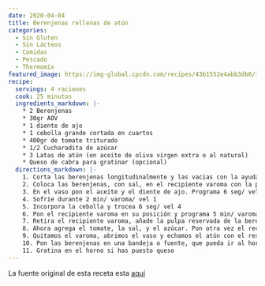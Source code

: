 ```yaml
---
date: 2020-04-04
title: Berenjenas rellenas de atún
categories:
  - Sin Gluten
  - Sin Lácteos
  - Comidas
  - Pescado
  - Thermomix
featured_image: https://img-global.cpcdn.com/recipes/43b1552e4abb3db0/1502x1064cq70/berenjenas-rellenas-de-atun-thermomix-foto-principal.jpg
recipe:
  servings: 4 raciones
  cook: 25 minutos
  ingredients_markdown: |-
    * 2 Berenjenas
    * 30gr AOV
    * 1 diente de ajo
    * 1 cebolla grande cortada en cuartos
    * 400gr de tomate triturado
    * 1/2 Cucharadita de azúcar
    * 3 Latas de atún (en aceite de oliva virgen extra o al natural)
    * Queso de cabra para gratinar (opcional)
  directions_markdown: |-
    1. Corta las berenjenas longitudinalmente y las vacias con la ayuda de un cuchillo bien afilado o una cuchara, con cuidado de no romper la piel. Reserva la pulpa extraída
    2. Coloca las berenjenas, con sal, en el recipiente varoma con la piel hacía arriba. Tapa y reserva
    3. En el vaso pon el aceite y el diente de ajo. Programa 6 seg/ vel 4
    4. Sofríe durante 2 min/ varoma/ vel 1
    5. Incorpora la cebolla y trocea 6 seg/ vel 4
    6. Pon el recipiente varoma en su posición y programa 5 min/ varoma/ vel 1
    7. Retira el recipiente varoma, añade la pulpa reservada de la berenjena al vaso y tritura 3 seg/ vel 4
    8. Ahora agrega el tomate, la sal, y el azúcar. Pon otra vez el recipiente varoma en su sitio y programa 12 min/ varoma/ vel 1
    9. Quitamos el varoma, abrimos el vaso y echamos el atún con el resto de los ingredientes del vaso. Mezclamos 4 seg/ vel 3
    10. Pon las berenjenas en una bandeja o fuente, que pueda ir al horno, con la piel hacia abajo, rellena los huecos con el contenido del vaso y coloca encima una loncha de queso
    11. Gratina en el horno si has puesto queso
---
```

La fuente original de esta receta esta [aquí](http://www.mymomisamess.com/2016/11/pasta-con-berenjenas-y-albahaca-thermomix/)